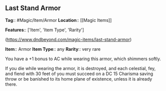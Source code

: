 ## Last Stand Armor
**Tag**:: #Magic/Item/Armor
**Location**:: [[Magic Items]]

**Features**:: ['Item', 'Item Type', 'Rarity']

(https://www.dndbeyond.com/magic-items/last-stand-armor)

**Item**:: Armor
**Item Type**:: any
**Rarity**:: very rare

You have a +1 bonus to AC while wearing this armor, which shimmers softly.

If you die while wearing the armor, it is destroyed, and each celestial, fey, and fiend with 30 feet of you must succeed on a DC 15 Charisma saving throw or be banished to its home plane of existence, unless it is already there.